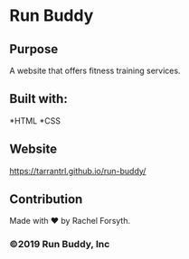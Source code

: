 # Run Buddy

## Purpose
A website that offers fitness training services.

## Built with:
*HTML
*CSS

## Website
https://tarrantrl.github.io/run-buddy/

## Contribution
Made with ❤️ by Rachel Forsyth.

### ©️2019 Run Buddy, Inc 
